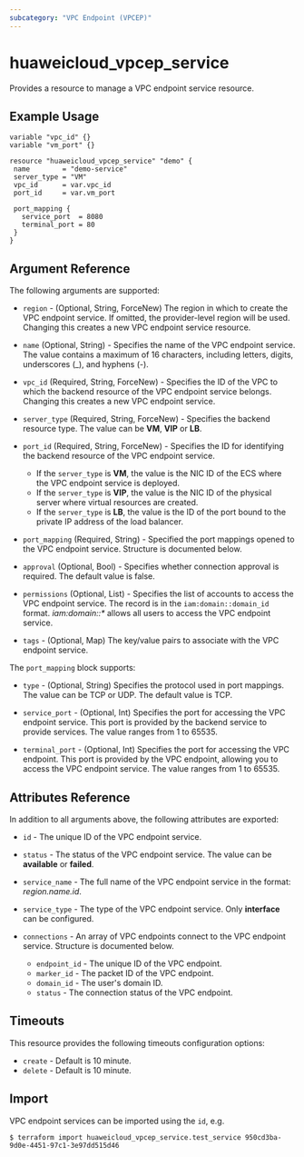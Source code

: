 ```yaml
---
subcategory: "VPC Endpoint (VPCEP)"
---
```


# huaweicloud\_vpcep\_service

Provides a resource to manage a VPC endpoint service resource.

## Example Usage

 ```hcl
variable "vpc_id" {}
variable "vm_port" {}

resource "huaweicloud_vpcep_service" "demo" {
  name        = "demo-service"
  server_type = "VM"
  vpc_id      = var.vpc_id
  port_id     = var.vm_port

  port_mapping {
    service_port  = 8080
    terminal_port = 80
  }
}
 ```

## Argument Reference

The following arguments are supported:

* `region` - (Optional, String, ForceNew) The region in which to create the VPC endpoint service.
    If omitted, the provider-level region will be used. Changing this creates a new VPC endpoint service resource.

* `name` (Optional, String) - Specifies the name of the VPC endpoint service. The value contains a maximum of
    16 characters, including letters, digits, underscores (_), and hyphens (-).

* `vpc_id` (Required, String, ForceNew) - Specifies the ID of the VPC to which the backend resource of
    the VPC endpoint service belongs. Changing this creates a new VPC endpoint service.

* `server_type` (Required, String, ForceNew) - Specifies the backend resource type. The value can be **VM**, **VIP** or **LB**.

* `port_id` (Required, String, ForceNew) - Specifies the ID for identifying the backend resource of the VPC endpoint service.
    - If the `server_type` is **VM**, the value is the NIC ID of the ECS where the VPC endpoint service is deployed. 
    - If the `server_type` is **VIP**, the value is the NIC ID of the physical server where virtual resources are created.
    - If the `server_type` is **LB**, the value is the ID of the port bound to the private IP address of the load balancer.

* `port_mapping` (Required, String) - Specified the port mappings opened to the VPC endpoint service.
    Structure is documented below.

* `approval` (Optional, Bool) - Specifies whether connection approval is required. The default value is false.

* `permissions` (Optional, List) - Specifies the list of accounts to access the VPC endpoint service.
    The record is in the `iam:domain::domain_id` format. *iam:domain::\** allows all users to access the VPC endpoint service.

* `tags` - (Optional, Map) The key/value pairs to associate with the VPC endpoint service.

The `port_mapping` block supports:

* `type` - (Optional, String) Specifies the protocol used in port mappings.
    The value can be TCP or UDP. The default value is TCP.

* `service_port` - (Optional, Int) Specifies the port for accessing the VPC endpoint service.
    This port is provided by the backend service to provide services. The value ranges from 1 to 65535.

* `terminal_port` - (Optional, Int) Specifies the port for accessing the VPC endpoint.
    This port is provided by the VPC endpoint, allowing you to access the VPC endpoint service.
    The value ranges from 1 to 65535.

## Attributes Reference

In addition to all arguments above, the following attributes are exported:

* `id` - The unique ID of the VPC endpoint service.

* `status` - The status of the VPC endpoint service. The value can be **available** or **failed**.

* `service_name` - The full name of the VPC endpoint service in the format: *region.name.id*.

* `service_type` - The type of the VPC endpoint service. Only **interface** can be configured.

* `connections` - An array of VPC endpoints connect to the VPC endpoint service. Structure is documented below.
    - `endpoint_id` - The unique ID of the VPC endpoint.
    - `marker_id` - The packet ID of the VPC endpoint.
    - `domain_id` - The user's domain ID.
    - `status` - The connection status of the VPC endpoint.

## Timeouts
This resource provides the following timeouts configuration options:
- `create` - Default is 10 minute.
- `delete` - Default is 10 minute.

## Import

VPC endpoint services can be imported using the `id`, e.g.

```
$ terraform import huaweicloud_vpcep_service.test_service 950cd3ba-9d0e-4451-97c1-3e97dd515d46
```